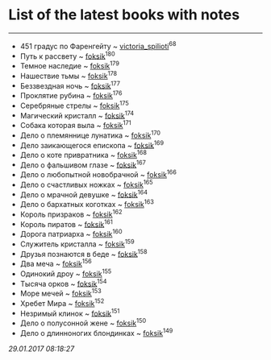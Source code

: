 # List of the latest books with notes
---

* 451 градус по Фаренгейту ~ [victoria_spilioti](users/219/219259003-vkontakte)<sup>68</sup>
* Путь к рассвету ~ [foksik](users/173/1734575-vkontakte)<sup>180</sup>
* Темное наследие ~ [foksik](users/173/1734575-vkontakte)<sup>179</sup>
* Нашествие тьмы ~ [foksik](users/173/1734575-vkontakte)<sup>178</sup>
* Беззвездная ночь ~ [foksik](users/173/1734575-vkontakte)<sup>177</sup>
* Проклятие рубина ~ [foksik](users/173/1734575-vkontakte)<sup>176</sup>
* Серебряные стрелы ~ [foksik](users/173/1734575-vkontakte)<sup>175</sup>
* Магический кристалл ~ [foksik](users/173/1734575-vkontakte)<sup>174</sup>
* Собака которая выла ~ [foksik](users/173/1734575-vkontakte)<sup>171</sup>
* Дело о племяннице лунатика ~ [foksik](users/173/1734575-vkontakte)<sup>170</sup>
* Дело заикающегося епископа ~ [foksik](users/173/1734575-vkontakte)<sup>169</sup>
* Дело о коте привратника ~ [foksik](users/173/1734575-vkontakte)<sup>168</sup>
* Дело о фальшивом глазе ~ [foksik](users/173/1734575-vkontakte)<sup>167</sup>
* Дело о любопытной новобрачной ~ [foksik](users/173/1734575-vkontakte)<sup>166</sup>
* Дело о счастливых ножках ~ [foksik](users/173/1734575-vkontakte)<sup>165</sup>
* Дело о мрачной девушке ~ [foksik](users/173/1734575-vkontakte)<sup>164</sup>
* Дело о бархатных коготках ~ [foksik](users/173/1734575-vkontakte)<sup>163</sup>
* Король призраков ~ [foksik](users/173/1734575-vkontakte)<sup>162</sup>
* Король пиратов ~ [foksik](users/173/1734575-vkontakte)<sup>161</sup>
* Дорога патриарха ~ [foksik](users/173/1734575-vkontakte)<sup>160</sup>
* Служитель кристалла ~ [foksik](users/173/1734575-vkontakte)<sup>159</sup>
* Друзья познаются в беде ~ [foksik](users/173/1734575-vkontakte)<sup>158</sup>
* Два меча ~ [foksik](users/173/1734575-vkontakte)<sup>156</sup>
* Одинокий дроу ~ [foksik](users/173/1734575-vkontakte)<sup>155</sup>
* Тысяча орков ~ [foksik](users/173/1734575-vkontakte)<sup>154</sup>
* Море мечей ~ [foksik](users/173/1734575-vkontakte)<sup>153</sup>
* Хребет Мира ~ [foksik](users/173/1734575-vkontakte)<sup>152</sup>
* Незримый клинок ~ [foksik](users/173/1734575-vkontakte)<sup>151</sup>
* Дело о полусонной жене ~ [foksik](users/173/1734575-vkontakte)<sup>150</sup>
* Дело о длинноногих блондинках ~ [foksik](users/173/1734575-vkontakte)<sup>149</sup>


_29.01.2017 08:18:27_
